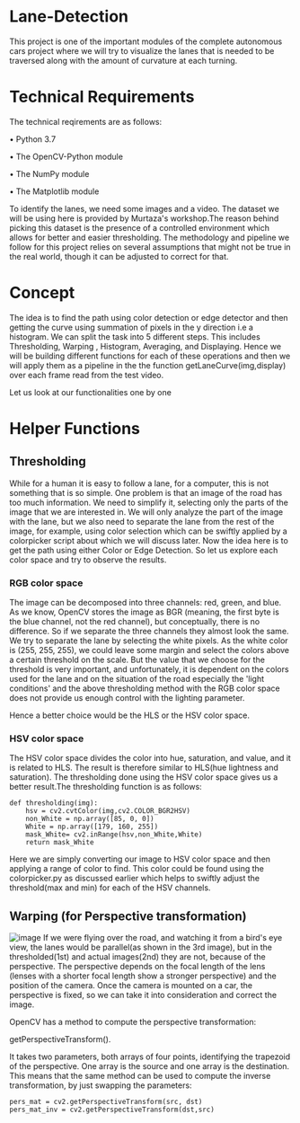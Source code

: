 # Lane-Detection
This project is one of the important modules of the complete autonomous cars project where we will try to visualize the lanes that is needed to be traversed along with the amount of curvature at each turning.

# Technical Requirements
The technical reqirements are as follows:

• Python 3.7

• The OpenCV-Python module

• The NumPy module

• The Matplotlib module

To identify the lanes, we need some images and a video. The dataset we will be using here is provided by Murtaza's workshop.The reason behind picking this dataset is the presence of a controlled environment which allows for better and easier thresholding. The methodology and pipeline we follow for this project relies on several assumptions that might not be true in the real world, though it can be adjusted to correct for that.
# Concept
The idea is to find the path using color detection or edge detector and then getting the curve using summation of pixels in the y direction i.e a histogram. We can split the task into 5 different steps. This includes Thresholding, Warping , Histogram, Averaging, and Displaying. Hence we will be building different functions for each of these operations and then we will apply them as a pipeline in the the function getLaneCurve(img,display) over each frame read from the test video.

Let us look at our functionalities one by one
# Helper Functions
## Thresholding
While for a human it is easy to follow a lane, for a computer, this is not something that is
so simple. One problem is that an image of the road has too much information. We need
to simplify it, selecting only the parts of the image that we are interested in. We will only
analyze the part of the image with the lane, but we also need to separate the lane from the
rest of the image, for example, using color selection which can be swiftly applied by a colorpicker script about which we will discuss later.
Now the idea here is to get the path using either Color or Edge Detection. So let us explore each color space and try to observe the results.
### RGB color space
The image can be decomposed into three channels: red, green, and blue. As we
know, OpenCV stores the image as BGR (meaning, the first byte is the blue channel, not
the red channel), but conceptually, there is no difference. So if we separate the three channels they almost look the same. We try to separate the lane by selecting the white pixels. As the
white color is (255, 255, 255), we could leave some margin and select the colors
above a certain threshold on the scale. But the value that we choose for the threshold is very important, and unfortunately, it is
dependent on the colors used for the lane and on the situation of the road especially the 'light conditions' and the above thresholding method with the RGB color space does not provide us enough control with the lighting parameter.

Hence a better choice would be the HLS or the HSV color space.
### HSV color space
The HSV color space divides the color into hue, saturation, and value, and it is related to
HLS. The result is therefore similar to HLS(hue lightness and saturation). The thresholding done using the HSV color space gives us a better result.The thresholding function is as follows:
```
def thresholding(img):
    hsv = cv2.cvtColor(img,cv2.COLOR_BGR2HSV)
    non_White = np.array([85, 0, 0])
    White = np.array([179, 160, 255])
    mask_White= cv2.inRange(hsv,non_White,White)
    return mask_White
 ```
 Here we are simply converting our image to HSV color space and then applying a range of color to find. This color could be found using the colorpicker.py as discussed earlier which helps to swiftly adjust the threshold(max and min) for each of the HSV channels.

## Warping (for Perspective transformation)
![image](https://user-images.githubusercontent.com/64439578/124719271-98c81c00-df24-11eb-82bf-988f9e36e960.png)
If we were flying over the road, and watching it from a bird's eye view, the lanes would be
parallel(as shown in the 3rd image), but in the thresholded(1st) and actual images(2nd) they are not, because of the perspective.
The perspective depends on the focal length of the lens (lenses with a shorter focal
length show a stronger perspective) and the position of the camera. Once the camera is
mounted on a car, the perspective is fixed, so we can take it into consideration and correct
the image.

OpenCV has a method to compute the perspective transformation:

getPerspectiveTransform().

It takes two parameters, both arrays of four points, identifying the trapezoid of the
perspective. One array is the source and one array is the destination. This means that the
same method can be used to compute the inverse transformation, by just swapping the
parameters:
```
pers_mat = cv2.getPerspectiveTransform(src, dst)
pers_mat_inv = cv2.getPerspectiveTransform(dst,src)
```
